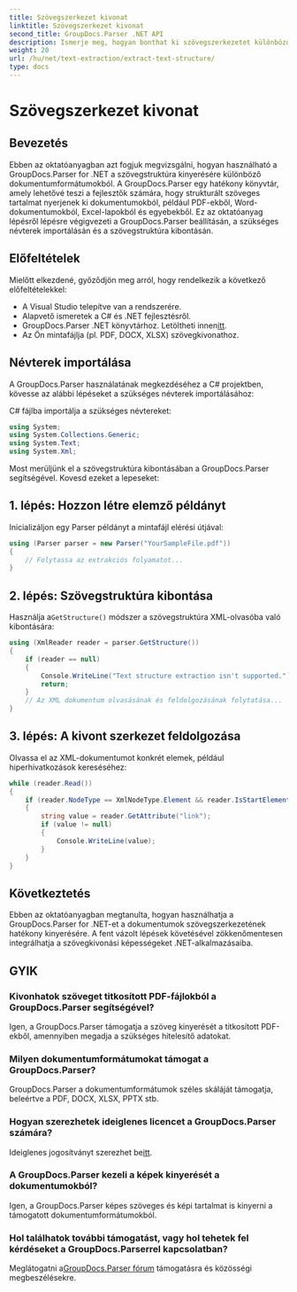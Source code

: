```yaml
---
title: Szövegszerkezet kivonat
linktitle: Szövegszerkezet kivonat
second_title: GroupDocs.Parser .NET API
description: Ismerje meg, hogyan bonthat ki szövegszerkezetet különböző dokumentumformátumokból a GroupDocs.Parser for .NET segítségével. Lépésről lépésre bemutató oktatóprogram kódpéldákkal.
weight: 20
url: /hu/net/text-extraction/extract-text-structure/
type: docs
---
```

# Szövegszerkezet kivonat

## Bevezetés
Ebben az oktatóanyagban azt fogjuk megvizsgálni, hogyan használható a GroupDocs.Parser for .NET a szövegstruktúra kinyerésére különböző dokumentumformátumokból. A GroupDocs.Parser egy hatékony könyvtár, amely lehetővé teszi a fejlesztők számára, hogy strukturált szöveges tartalmat nyerjenek ki dokumentumokból, például PDF-ekből, Word-dokumentumokból, Excel-lapokból és egyebekből. Ez az oktatóanyag lépésről lépésre végigvezeti a GroupDocs.Parser beállításán, a szükséges névterek importálásán és a szövegstruktúra kibontásán.
## Előfeltételek
Mielőtt elkezdené, győződjön meg arról, hogy rendelkezik a következő előfeltételekkel:
- A Visual Studio telepítve van a rendszerére.
- Alapvető ismeretek a C# és .NET fejlesztésről.
-  GroupDocs.Parser .NET könyvtárhoz. Letöltheti innen[itt](https://releases.groupdocs.com/parser/net/).
- Az Ön mintafájlja (pl. PDF, DOCX, XLSX) szövegkivonathoz.
## Névterek importálása
A GroupDocs.Parser használatának megkezdéséhez a C# projektben, kövesse az alábbi lépéseket a szükséges névterek importálásához:

C# fájlba importálja a szükséges névtereket:
```csharp
using System;
using System.Collections.Generic;
using System.Text;
using System.Xml;
```
Most merüljünk el a szövegstruktúra kibontásában a GroupDocs.Parser segítségével. Kovesd ezeket a lepeseket:
## 1. lépés: Hozzon létre elemző példányt
Inicializáljon egy Parser példányt a mintafájl elérési útjával:
```csharp
using (Parser parser = new Parser("YourSampleFile.pdf"))
{
    // Folytassa az extrakciós folyamatot...
}
```
## 2. lépés: Szövegstruktúra kibontása
 Használja a`GetStructure()` módszer a szövegstruktúra XML-olvasóba való kibontására:
```csharp
using (XmlReader reader = parser.GetStructure())
{
    if (reader == null)
    {
        Console.WriteLine("Text structure extraction isn't supported.");
        return;
    }
    // Az XML dokumentum olvasásának és feldolgozásának folytatása...
}
```
## 3. lépés: A kivont szerkezet feldolgozása
Olvassa el az XML-dokumentumot konkrét elemek, például hiperhivatkozások kereséséhez:
```csharp
while (reader.Read())
{
    if (reader.NodeType == XmlNodeType.Element && reader.IsStartElement() && reader.Name.ToLowerInvariant() == "hyperlink")
    {
        string value = reader.GetAttribute("link");
        if (value != null)
        {
            Console.WriteLine(value);
        }
    }
}
```
## Következtetés
Ebben az oktatóanyagban megtanulta, hogyan használhatja a GroupDocs.Parser for .NET-et a dokumentumok szövegszerkezetének hatékony kinyerésére. A fent vázolt lépések követésével zökkenőmentesen integrálhatja a szövegkivonási képességeket .NET-alkalmazásaiba.

## GYIK
### Kivonhatok szöveget titkosított PDF-fájlokból a GroupDocs.Parser segítségével?
Igen, a GroupDocs.Parser támogatja a szöveg kinyerését a titkosított PDF-ekből, amennyiben megadja a szükséges hitelesítő adatokat.
### Milyen dokumentumformátumokat támogat a GroupDocs.Parser?
GroupDocs.Parser a dokumentumformátumok széles skáláját támogatja, beleértve a PDF, DOCX, XLSX, PPTX stb.
### Hogyan szerezhetek ideiglenes licencet a GroupDocs.Parser számára?
 Ideiglenes jogosítványt szerezhet be[itt](https://purchase.groupdocs.com/temporary-license/).
### A GroupDocs.Parser kezeli a képek kinyerését a dokumentumokból?
Igen, a GroupDocs.Parser képes szöveges és képi tartalmat is kinyerni a támogatott dokumentumformátumokból.
### Hol találhatok további támogatást, vagy hol tehetek fel kérdéseket a GroupDocs.Parserrel kapcsolatban?
 Meglátogatni a[GroupDocs.Parser fórum](https://forum.groupdocs.com/c/parser/17) támogatásra és közösségi megbeszélésekre.